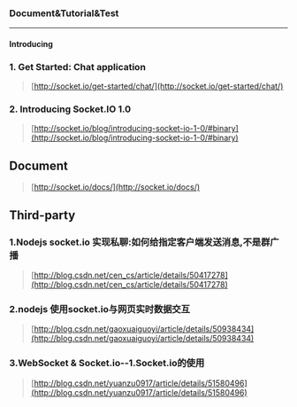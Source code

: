 ### Document&Tutorial&Test
-------------------------------------------
#### Introducing 

### 1. Get Started: Chat application
> [http://socket.io/get-started/chat/](http://socket.io/get-started/chat/)

### 2. Introducing Socket.IO 1.0
> [http://socket.io/blog/introducing-socket-io-1-0/#binary](http://socket.io/blog/introducing-socket-io-1-0/#binary)

## Document
> [http://socket.io/docs/](http://socket.io/docs/)

## Third-party

### 1.Nodejs socket.io 实现私聊:如何给指定客户端发送消息,不是群广播
> [http://blog.csdn.net/cen_cs/article/details/50417278](http://blog.csdn.net/cen_cs/article/details/50417278)

### 2.nodejs 使用socket.io与网页实时数据交互
> [http://blog.csdn.net/gaoxuaiguoyi/article/details/50938434](http://blog.csdn.net/gaoxuaiguoyi/article/details/50938434)

### 3.WebSocket & Socket.io--1.Socket.io的使用
> [http://blog.csdn.net/yuanzu0917/article/details/51580496](http://blog.csdn.net/yuanzu0917/article/details/51580496)